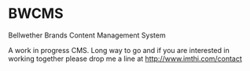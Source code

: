 # BWCMS
Bellwether Brands Content Management System

A work in progress CMS. Long way to go and if you are interested in working together please drop me a line  at http://www.imthi.com/contact
